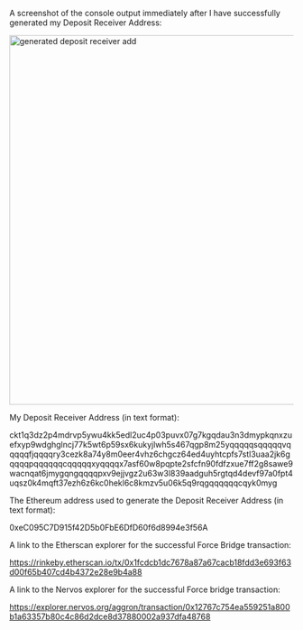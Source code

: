A screenshot of the console output immediately after I have successfully generated my Deposit Receiver Address:

<img width="655" alt="generated deposit receiver add" src="https://user-images.githubusercontent.com/6180310/128679986-1965fbf4-eb6b-4422-8b2c-82a617c82a87.png">

My Deposit Receiver Address (in text format):

ckt1q3dz2p4mdrvp5ywu4kk5edl2uc4p03puvx07g7kgqdau3n3dmypkqnxzuefxyp9wdghglncj77k5wt6p59sx6kukyjlwh5s467qgp8m25yqqqqqsqqqqqvqqqqqfjqqqqry3cezk8a74y8m0eer4vhz6chgcz64ed4uyhtcpfs7stl3uaa2jk6gqqqqpqqqqqqcqqqqqxyqqqqx7asf60w8pqpte2sfcfn90fdfzxue7ff2g8sawe9wacnqat6jmygqngqqqqpxv9ejjvgz2u63w3l839aadguh5rgtqd4devf97a0fpt4uqsz0k4mqft37ezh6z6kc0hekl6c8kmzv5u06k5q9rqgqqqqqqcqyk0myg

The Ethereum address used to generate the Deposit Receiver Address (in text format): 

0xeC095C7D915f42D5b0FbE6DfD60f6d8994e3f56A

A link to the Etherscan explorer for the successful Force Bridge transaction:

https://rinkeby.etherscan.io/tx/0x1fcdcb1dc7678a87a67cacb18fdd3e693f63d00f65b407cd4b4372e28e9b4a88

A link to the Nervos explorer for the successful Force bridge transaction:

https://explorer.nervos.org/aggron/transaction/0x12767c754ea559251a800b1a63357b80c4c86d2dce8d37880002a937dfa48768
